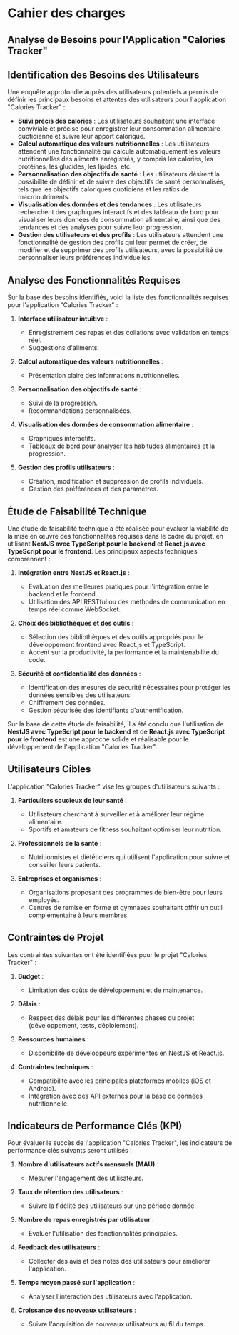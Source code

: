 # Cahier des charges 

## Analyse de Besoins pour l'Application "Calories Tracker"

## Identification des Besoins des Utilisateurs

Une enquête approfondie auprès des utilisateurs potentiels a permis de définir les principaux besoins et attentes des utilisateurs pour l'application "Calories Tracker" :

- **Suivi précis des calories** : Les utilisateurs souhaitent une interface conviviale et précise pour enregistrer leur consommation alimentaire quotidienne et suivre leur apport calorique.
- **Calcul automatique des valeurs nutritionnelles** : Les utilisateurs attendent une fonctionnalité qui calcule automatiquement les valeurs nutritionnelles des aliments enregistrés, y compris les calories, les protéines, les glucides, les lipides, etc.
- **Personnalisation des objectifs de santé** : Les utilisateurs désirent la possibilité de définir et de suivre des objectifs de santé personnalisés, tels que les objectifs caloriques quotidiens et les ratios de macronutriments.
- **Visualisation des données et des tendances** : Les utilisateurs recherchent des graphiques interactifs et des tableaux de bord pour visualiser leurs données de consommation alimentaire, ainsi que des tendances et des analyses pour suivre leur progression.
- **Gestion des utilisateurs et des profils** : Les utilisateurs attendent une fonctionnalité de gestion des profils qui leur permet de créer, de modifier et de supprimer des profils utilisateurs, avec la possibilité de personnaliser leurs préférences individuelles.

## Analyse des Fonctionnalités Requises

Sur la base des besoins identifiés, voici la liste des fonctionnalités requises pour l'application "Calories Tracker" :

1. **Interface utilisateur intuitive** :
   - Enregistrement des repas et des collations avec validation en temps réel.
   - Suggestions d'aliments.
   
2. **Calcul automatique des valeurs nutritionnelles** :
   - Présentation claire des informations nutritionnelles.

3. **Personnalisation des objectifs de santé** :
   - Suivi de la progression.
   - Recommandations personnalisées.

4. **Visualisation des données de consommation alimentaire** :
   - Graphiques interactifs.
   - Tableaux de bord pour analyser les habitudes alimentaires et la progression.

5. **Gestion des profils utilisateurs** :
   - Création, modification et suppression de profils individuels.
   - Gestion des préférences et des paramètres.

## Étude de Faisabilité Technique

Une étude de faisabilité technique a été réalisée pour évaluer la viabilité de la mise en œuvre des fonctionnalités requises dans le cadre du projet, en utilisant **NestJS avec TypeScript pour le backend** et **React.js avec TypeScript pour le frontend**. Les principaux aspects techniques comprennent :

1. **Intégration entre NestJS et React.js** :
   - Évaluation des meilleures pratiques pour l'intégration entre le backend et le frontend.
   - Utilisation des API RESTful ou des méthodes de communication en temps réel comme WebSocket.

2. **Choix des bibliothèques et des outils** :
   - Sélection des bibliothèques et des outils appropriés pour le développement frontend avec React.js et TypeScript.
   - Accent sur la productivité, la performance et la maintenabilité du code.

3. **Sécurité et confidentialité des données** :
   - Identification des mesures de sécurité nécessaires pour protéger les données sensibles des utilisateurs.
   - Chiffrement des données.
   - Gestion sécurisée des identifiants d'authentification.

Sur la base de cette étude de faisabilité, il a été conclu que l'utilisation de **NestJS avec TypeScript pour le backend** et de **React.js avec TypeScript pour le frontend** est une approche solide et réalisable pour le développement de l'application "Calories Tracker".

## Utilisateurs Cibles

L'application "Calories Tracker" vise les groupes d'utilisateurs suivants :

1. **Particuliers soucieux de leur santé** :
   - Utilisateurs cherchant à surveiller et à améliorer leur régime alimentaire.
   - Sportifs et amateurs de fitness souhaitant optimiser leur nutrition.

2. **Professionnels de la santé** :
   - Nutritionnistes et diététiciens qui utilisent l'application pour suivre et conseiller leurs patients.

3. **Entreprises et organismes** :
   - Organisations proposant des programmes de bien-être pour leurs employés.
   - Centres de remise en forme et gymnases souhaitant offrir un outil complémentaire à leurs membres.

## Contraintes de Projet

Les contraintes suivantes ont été identifiées pour le projet "Calories Tracker" :

1. **Budget** :
   - Limitation des coûts de développement et de maintenance.
   
2. **Délais** :
   - Respect des délais pour les différentes phases du projet (développement, tests, déploiement).

3. **Ressources humaines** :
   - Disponibilité de développeurs expérimentés en NestJS et React.js.

4. **Contraintes techniques** :
   - Compatibilité avec les principales plateformes mobiles (iOS et Android).
   - Intégration avec des API externes pour la base de données nutritionnelle.

## Indicateurs de Performance Clés (KPI)

Pour évaluer le succès de l'application "Calories Tracker", les indicateurs de performance clés suivants seront utilisés :

1. **Nombre d'utilisateurs actifs mensuels (MAU)** :
   - Mesurer l'engagement des utilisateurs.

2. **Taux de rétention des utilisateurs** :
   - Suivre la fidélité des utilisateurs sur une période donnée.

3. **Nombre de repas enregistrés par utilisateur** :
   - Évaluer l'utilisation des fonctionnalités principales.

4. **Feedback des utilisateurs** :
   - Collecter des avis et des notes des utilisateurs pour améliorer l'application.

5. **Temps moyen passé sur l'application** :
   - Analyser l'interaction des utilisateurs avec l'application.

6. **Croissance des nouveaux utilisateurs** :
   - Suivre l'acquisition de nouveaux utilisateurs au fil du temps.
